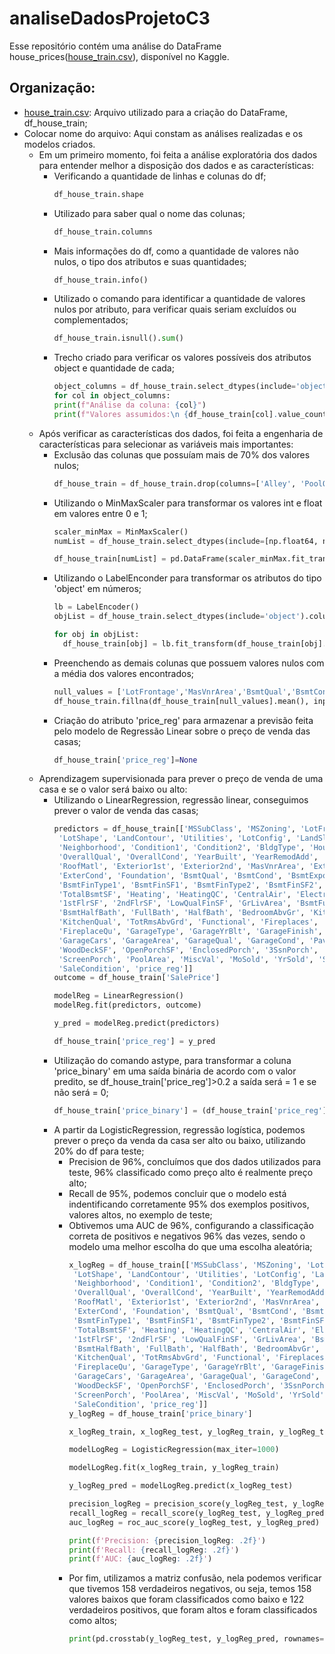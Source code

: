 # analiseDadosProjetoC3
Esse repositório contém uma análise do DataFrame house_prices([house_train.csv](house_train)), disponível no Kaggle.

## Organização:
* [house_train.csv](house_train): Arquivo utilizado para a criação do DataFrame, df_house_train; 
* Colocar nome do arquivo: Aqui constam as análises realizadas e os modelos criados.
  - Em um primeiro momento, foi feita a análise exploratória dos dados para entender melhor a disposição dos dados e as características:
    - Verificando a quantidade de linhas e colunas do df;
      ```python
      df_house_train.shape
      ```
    - Utilizado para saber qual o nome das colunas;
      ```python
      df_house_train.columns
      ```
    - Mais informações do df, como a quantidade de valores não nulos, o tipo dos atributos e suas quantidades;
      ```python
      df_house_train.info()
      ```
    - Utilizado o comando para identificar a quantidade de valores nulos por atributo, para verificar quais seriam excluídos ou complementados;
      ```python
      df_house_train.isnull().sum()
      ```
    - Trecho criado para verificar os valores possíveis dos atributos object e quantidade de cada;
      ```python
      object_columns = df_house_train.select_dtypes(include='object').columns
      for col in object_columns:
      print(f"Análise da coluna: {col}")
      print(f"Valores assumidos:\n {df_house_train[col].value_counts()}")
      ```
  - Após verificar as características dos dados, foi feita a engenharia de características para selecionar as variáveis mais importantes:
      - Exclusão das colunas que possuíam mais de 70% dos valores nulos;
        ```python
        df_house_train = df_house_train.drop(columns=['Alley', 'PoolQC', 'Fence', 'MiscFeature', 'MasVnrType']).copy()
        ```
    - Utilizando o MinMaxScaler para transformar os valores int e float em valores entre 0 e 1;
      ```python
      scaler_minMax = MinMaxScaler()
      numList = df_house_train.select_dtypes(include=[np.float64, np.int64]).columns

      df_house_train[numList] = pd.DataFrame(scaler_minMax.fit_transform(df_house_train[numList]))
      ```
    - Utilizando o LabelEnconder para transformar os atributos do tipo 'object' em números;
      ```python
      lb = LabelEncoder()
      objList = df_house_train.select_dtypes(include='object').columns
      
      for obj in objList:
        df_house_train[obj] = lb.fit_transform(df_house_train[obj].astype(str))
        ```
    - Preenchendo as demais colunas que possuem valores nulos com a média dos valores encontrados;
      ```python
      null_values = ['LotFrontage','MasVnrArea','BsmtQual','BsmtCond','BsmtExposure','BsmtFinType1','BsmtFinType2','Electrical','FireplaceQu','GarageType','GarageYrBlt','GarageFinish','GarageQual','GarageCond']
      df_house_train.fillna(df_house_train[null_values].mean(), inplace=True)
      ```
    - Criação do atributo 'price_reg' para armazenar a previsão feita pelo modelo de Regressão Linear sobre o preço de venda das casas;
      ```python
      df_house_train['price_reg']=None
      ```
  - Aprendizagem supervisionada para prever o preço de venda de uma casa e se o valor será baixo ou alto:
    - Utilizando o LinearRegression, regressão linear, conseguimos prever o valor de venda das casas;
      ```python
      predictors = df_house_train[['MSSubClass', 'MSZoning', 'LotFrontage', 'LotArea', 'Street',
       'LotShape', 'LandContour', 'Utilities', 'LotConfig', 'LandSlope',
       'Neighborhood', 'Condition1', 'Condition2', 'BldgType', 'HouseStyle',
       'OverallQual', 'OverallCond', 'YearBuilt', 'YearRemodAdd', 'RoofStyle',
       'RoofMatl', 'Exterior1st', 'Exterior2nd', 'MasVnrArea', 'ExterQual',
       'ExterCond', 'Foundation', 'BsmtQual', 'BsmtCond', 'BsmtExposure',
       'BsmtFinType1', 'BsmtFinSF1', 'BsmtFinType2', 'BsmtFinSF2', 'BsmtUnfSF',
       'TotalBsmtSF', 'Heating', 'HeatingQC', 'CentralAir', 'Electrical',
       '1stFlrSF', '2ndFlrSF', 'LowQualFinSF', 'GrLivArea', 'BsmtFullBath',
       'BsmtHalfBath', 'FullBath', 'HalfBath', 'BedroomAbvGr', 'KitchenAbvGr',
       'KitchenQual', 'TotRmsAbvGrd', 'Functional', 'Fireplaces',
       'FireplaceQu', 'GarageType', 'GarageYrBlt', 'GarageFinish',
       'GarageCars', 'GarageArea', 'GarageQual', 'GarageCond', 'PavedDrive',
       'WoodDeckSF', 'OpenPorchSF', 'EnclosedPorch', '3SsnPorch',
       'ScreenPorch', 'PoolArea', 'MiscVal', 'MoSold', 'YrSold', 'SaleType',
       'SaleCondition', 'price_reg']]
      outcome = df_house_train['SalePrice']

      modelReg = LinearRegression()
      modelReg.fit(predictors, outcome)

      y_pred = modelReg.predict(predictors)

      df_house_train['price_reg'] = y_pred
      ```
    - Utilização do comando astype, para transformar a coluna 'price_binary' em uma saída binária de acordo com o valor predito, se df_house_train['price_reg']>0.2 a saída será = 1 e se não será = 0;
      ```python
      df_house_train['price_binary'] = (df_house_train['price_reg']>0.2).astype(int)
      ```
    - A partir da LogisticRegression, regressão logística, podemos prever o preço da venda da casa ser alto ou baixo, utilizando 20% do df para teste;
        - Precision de 96%, concluímos que dos dados utilizados para teste, 96% classificado como preço alto é realmente preço alto;
        - Recall de 95%, podemos concluir que o modelo está indentificando corretamente 95% dos exemplos positivos, valores altos, no exemplo de teste;
        - Obtivemos uma AUC de 96%, configurando a classificação correta de positivos e negativos 96% das vezes, sendo o modelo uma melhor escolha do que uma escolha aleatória;
          ```python
          x_logReg = df_house_train[['MSSubClass', 'MSZoning', 'LotFrontage', 'LotArea', 'Street',
           'LotShape', 'LandContour', 'Utilities', 'LotConfig', 'LandSlope',
           'Neighborhood', 'Condition1', 'Condition2', 'BldgType', 'HouseStyle',
           'OverallQual', 'OverallCond', 'YearBuilt', 'YearRemodAdd', 'RoofStyle',
           'RoofMatl', 'Exterior1st', 'Exterior2nd', 'MasVnrArea', 'ExterQual',
           'ExterCond', 'Foundation', 'BsmtQual', 'BsmtCond', 'BsmtExposure',
           'BsmtFinType1', 'BsmtFinSF1', 'BsmtFinType2', 'BsmtFinSF2', 'BsmtUnfSF',
           'TotalBsmtSF', 'Heating', 'HeatingQC', 'CentralAir', 'Electrical',
           '1stFlrSF', '2ndFlrSF', 'LowQualFinSF', 'GrLivArea', 'BsmtFullBath',
           'BsmtHalfBath', 'FullBath', 'HalfBath', 'BedroomAbvGr', 'KitchenAbvGr',
           'KitchenQual', 'TotRmsAbvGrd', 'Functional', 'Fireplaces',
           'FireplaceQu', 'GarageType', 'GarageYrBlt', 'GarageFinish',
           'GarageCars', 'GarageArea', 'GarageQual', 'GarageCond', 'PavedDrive',
           'WoodDeckSF', 'OpenPorchSF', 'EnclosedPorch', '3SsnPorch',
           'ScreenPorch', 'PoolArea', 'MiscVal', 'MoSold', 'YrSold', 'SaleType',
           'SaleCondition', 'price_reg']]
          y_logReg = df_house_train['price_binary']

          x_logReg_train, x_logReg_test, y_logReg_train, y_logReg_test = train_test_split(x_logReg, y_logReg, test_size=0.2, random_state = 42)

          modelLogReg = LogisticRegression(max_iter=1000)

          modelLogReg.fit(x_logReg_train, y_logReg_train)

          y_logReg_pred = modelLogReg.predict(x_logReg_test)

          precision_logReg = precision_score(y_logReg_test, y_logReg_pred)
          recall_logReg = recall_score(y_logReg_test, y_logReg_pred)
          auc_logReg = roc_auc_score(y_logReg_test, y_logReg_pred)

          print(f'Precision: {precision_logReg: .2f}')
          print(f'Recall: {recall_logReg: .2f}')
          print(f'AUC: {auc_logReg: .2f}')
          ```
      - Por fim, utilizamos a matriz confusão, nela podemos verificar que tivemos 158 verdadeiros negativos, ou seja, temos 158 valores baixos que foram classificados como baixo e 122 verdadeiros positivos, que foram altos e foram classificados como altos;
        ```python
        print(pd.crosstab(y_logReg_test, y_logReg_pred, rownames=['Real'], colnames=['Predito'], margins=True))
        ```
